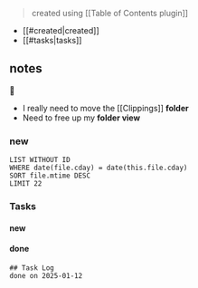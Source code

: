 > created using [[Table of Contents plugin]]
- [[#created|created]]
- [[#tasks|tasks]]

## notes
📔
- I really need to move the [[Clippings]] **folder**
- Need to free up my **folder view**

### new
```dataview
LIST WITHOUT ID
WHERE date(file.cday) = date(this.file.cday)
SORT file.mtime DESC
LIMIT 22
```

### Tasks 
#### new 
#### done
```tasks
## Task Log
done on 2025-01-12
```
